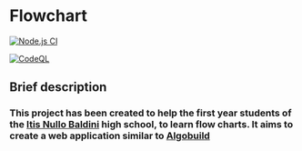 # Flowchart

[![Node.js CI](https://github.com/let-3A-IN-DEV/flowchart/actions/workflows/node.js.yml/badge.svg)](https://github.com/let-3A-IN-DEV/flowchart/actions/workflows/node.js.yml)

[![CodeQL](https://github.com/let-3A-IN-DEV/flowchart/actions/workflows/codeql-analysis.yml/badge.svg)](https://github.com/let-3A-IN-DEV/flowchart/actions/workflows/codeql-analysis.yml)

## Brief description

### This project has been created to help the first year students of the [Itis Nullo Baldini](https://itisravenna.edu.it/) high school, to learn flow charts. It aims to create a web application similar to [Algobuild](https://algobuild.com/en/index.html)
